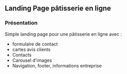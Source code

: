 ## Landing Page pâtisserie en ligne

### Présentation

Simple landing page pour une pâtisserie en ligne avec :

- formulaire de contact
- cartes avis clients
- Contacts
- Carousel d'images
- Navigation, footer, informations entreprise
